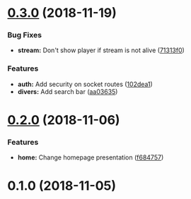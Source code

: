 # [0.3.0](https://github.com/beaujeuteam/hub/compare/v0.2.0...v0.3.0) (2018-11-19)


### Bug Fixes

* **stream:** Don't show player if stream is not alive ([71313f0](https://github.com/beaujeuteam/hub/commit/71313f0))


### Features

* **auth:** Add security on socket routes ([102dea1](https://github.com/beaujeuteam/hub/commit/102dea1))
* **divers:** Add search bar ([aa03635](https://github.com/beaujeuteam/hub/commit/aa03635))



# [0.2.0](https://github.com/beaujeuteam/hub/compare/v0.1.0...v0.2.0) (2018-11-06)


### Features

* **home:** Change homepage presentation ([f684757](https://github.com/beaujeuteam/hub/commit/f684757))



# 0.1.0 (2018-11-05)




